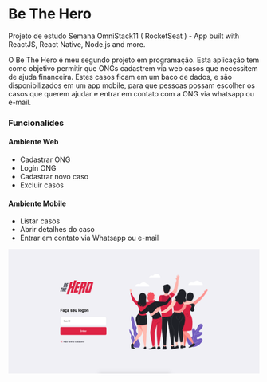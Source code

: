 # Be The Hero
Projeto de estudo Semana OmniStack11 ( RocketSeat ) - App built with ReactJS, React Native, Node.js and more.

O Be The Hero é meu segundo projeto em programação. Esta aplicação tem como objetivo permitir que ONGs cadastrem via web casos
que necessitem de ajuda financeira. Estes casos ficam em um baco de dados, e são disponibilizados em um app mobile, para
que pessoas possam escolher os casos que querem ajudar e entrar em contato com a ONG via whatsapp ou e-mail.

### Funcionalides

#### Ambiente Web
- Cadastrar ONG
- Login ONG
- Cadastrar novo caso
- Excluir casos

#### Ambiente Mobile

- Listar casos
- Abrir detalhes do caso
- Entrar em contato via Whatsapp ou e-mail

![Home](https://github.com/gabrielrochadutra/bethehero/blob/master/screenshots/login-screen.png)
